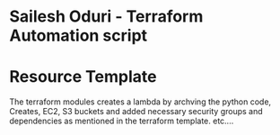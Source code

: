 # Sailesh Oduri - Terraform Automation script
# Resource Template
The terraform modules creates a lambda by archving the python code, Creates, EC2, S3 buckets and added necessary security groups and dependencies as mentioned in the terraform template.
etc....
